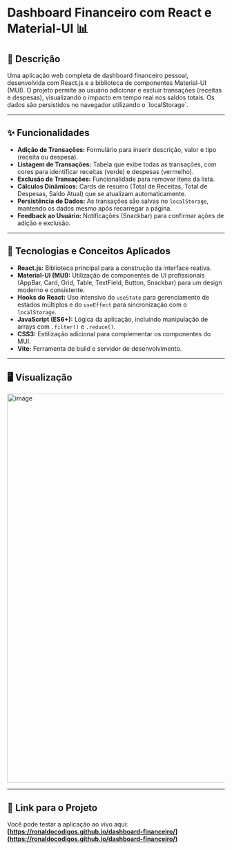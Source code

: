 # Dashboard Financeiro com React e Material-UI 📊

## 📝 Descrição
<p>Uma aplicação web completa de dashboard financeiro pessoal, desenvolvida com React.js e a biblioteca de componentes Material-UI (MUI). O projeto permite ao usuário adicionar e excluir transações (receitas e despesas), visualizando o impacto em tempo real nos saldos totais. Os dados são persistidos no navegador utilizando o `localStorage`.</p>

---

## ✨ Funcionalidades
- **Adição de Transações:** Formulário para inserir descrição, valor e tipo (receita ou despesa).
- **Listagem de Transações:** Tabela que exibe todas as transações, com cores para identificar receitas (verde) e despesas (vermelho).
- **Exclusão de Transações:** Funcionalidade para remover itens da lista.
- **Cálculos Dinâmicos:** Cards de resumo (Total de Receitas, Total de Despesas, Saldo Atual) que se atualizam automaticamente.
- **Persistência de Dados:** As transações são salvas no `localStorage`, mantendo os dados mesmo após recarregar a página.
- **Feedback ao Usuário:** Notificações (Snackbar) para confirmar ações de adição e exclusão.

---

## 🚀 Tecnologias e Conceitos Aplicados
- **React.js:** Biblioteca principal para a construção da interface reativa.
- **Material-UI (MUI):** Utilização de componentes de UI profissionais (AppBar, Card, Grid, Table, TextField, Button, Snackbar) para um design moderno e consistente.
- **Hooks do React:** Uso intensivo do `useState` para gerenciamento de estados múltiplos e do `useEffect` para sincronização com o `localStorage`.
- **JavaScript (ES6+):** Lógica da aplicação, incluindo manipulação de arrays com `.filter()` e `.reduce()`.
- **CSS3:** Estilização adicional para complementar os componentes do MUI.
- **Vite:** Ferramenta de build e servidor de desenvolvimento.

---

## 🖥️ Visualização

<img width="956" height="902" alt="image" src="https://github.com/user-attachments/assets/fd89e585-665b-424a-bb1a-045d0858fc01" />


---

## 🔗 Link para o Projeto
Você pode testar a aplicação ao vivo aqui: **[https://ronaldocodigos.github.io/dashboard-financeiro/](https://ronaldocodigos.github.io/dashboard-financeiro/)**
